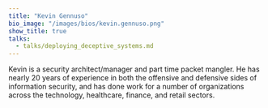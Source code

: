 ```yaml
---
title: "Kevin Gennuso"
bio_image: "/images/bios/kevin.gennuso.png"
show_title: true
talks:
  - talks/deploying_deceptive_systems.md
---
```

Kevin is a security architect/manager and part time packet mangler. He has nearly 20 years of experience in both the offensive and defensive sides of information security, and has done work for a number of organizations across the technology, healthcare, finance, and retail sectors.
